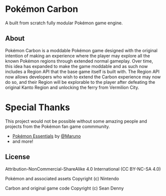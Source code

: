 # Pokémon Carbon

A built from scratch fully modular Pokémon game engine.

## About
Pokémon Carbon is a moddable Pokémon game designed with the original intention
of making an experience where the player may explore all the known Pokémon regions
through extended normal gameplay. Over time, this idea has expanded to make
the game moddable and as such now includes a Region API that the base game
itself is built with. The Region API now allows developers who wish to extend
the Carbon experience may now do so, and their Region will be explorable to
the player after defeating the original Kanto Region and unlocking the ferry
from Vermilion City.

# Special Thanks
This project would not be possible without some amazing people and projects from
the Pokémon fan game commmunity.
- [Pokémon Essentials](http://pokemonessentials.wikia.com/) by [@Maruno](https://twitter.com/maruno42)
- and more!

## License
Attribution-NonCommercial-ShareAlike 4.0 International (CC BY-NC-SA 4.0)

Pokémon and associated assets Copyright (c) Nintendo

Carbon and original game code Copyright (c) Sean Denny
